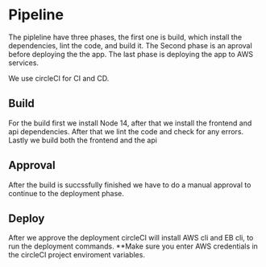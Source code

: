 # Pipeline

The pipleline have three phases, the first one is build, which install the dependencies, lint the code, and build it. The Second phase is an aproval before deploying the the app. The last phase is deploying the app to AWS services. 

We use circleCI for CI and CD.

## Build

For the build first we install Node 14, after that we install the frontend and api dependencies. After that we lint the code and check for any errors. Lastly we build both the frontend and the api

## Approval

After the build is succssfully finished we have to do a manual approval to continue to the deployment phase.

## Deploy 

After we approve the deployment circleCI will install AWS cli and EB cli, to run the deployment commands. **Make sure you enter AWS credentials in the circleCI project enviroment variables.